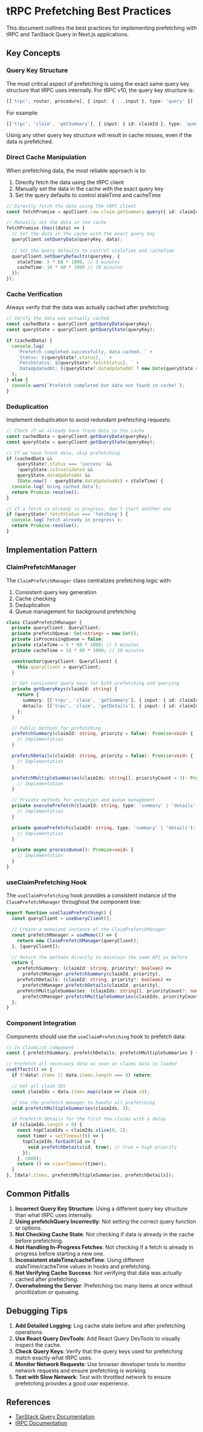 # tRPC Prefetching Best Practices

This document outlines the best practices for implementing prefetching with tRPC and TanStack Query in Next.js applications.

## Key Concepts

### Query Key Structure

The most critical aspect of prefetching is using the exact same query key structure that tRPC uses internally. For tRPC v10, the query key structure is:

```typescript
[['trpc', router, procedure], { input: { ...input }, type: 'query' }]
```

For example:
```typescript
[['trpc', 'claim', 'getSummary'], { input: { id: claimId }, type: 'query' }]
```

Using any other query key structure will result in cache misses, even if the data is prefetched.

### Direct Cache Manipulation

When prefetching data, the most reliable approach is to:

1. Directly fetch the data using the tRPC client
2. Manually set the data in the cache with the exact query key
3. Set the query defaults to control staleTime and cacheTime

```typescript
// Directly fetch the data using the tRPC client
const fetchPromise = apiClient.raw.claim.getSummary.query({ id: claimId });

// Manually set the data in the cache
fetchPromise.then((data) => {
  // Set the data in the cache with the exact query key
  queryClient.setQueryData(queryKey, data);
  
  // Set the query defaults to control staleTime and cacheTime
  queryClient.setQueryDefaults(queryKey, {
    staleTime: 5 * 60 * 1000, // 5 minutes
    cacheTime: 10 * 60 * 1000 // 10 minutes
  });
});
```

### Cache Verification

Always verify that the data was actually cached after prefetching:

```typescript
// Verify the data was actually cached
const cachedData = queryClient.getQueryData(queryKey);
const queryState = queryClient.getQueryState(queryKey);

if (cachedData) {
  console.log(
    `Prefetch completed successfully, data cached. ` +
    `Status: ${queryState?.status}, ` +
    `FetchStatus: ${queryState?.fetchStatus}, ` +
    `DataUpdatedAt: ${queryState?.dataUpdatedAt ? new Date(queryState.dataUpdatedAt).toISOString() : 'never'}`
  );
} else {
  console.warn(`Prefetch completed but data not found in cache!`);
}
```

### Deduplication

Implement deduplication to avoid redundant prefetching requests:

```typescript
// Check if we already have fresh data in the cache
const cachedData = queryClient.getQueryData(queryKey);
const queryState = queryClient.getQueryState(queryKey);

// If we have fresh data, skip prefetching
if (cachedData && 
    queryState?.status === 'success' && 
    !queryState.isInvalidated && 
    queryState.dataUpdatedAt && 
    (Date.now() - queryState.dataUpdatedAt) < staleTime) {
  console.log(`Using cached data`);
  return Promise.resolve();
}

// If a fetch is already in progress, don't start another one
if (queryState?.fetchStatus === 'fetching') {
  console.log(`Fetch already in progress`);
  return Promise.resolve();
}
```

## Implementation Pattern

### ClaimPrefetchManager

The `ClaimPrefetchManager` class centralizes prefetching logic with:

1. Consistent query key generation
2. Cache checking
3. Deduplication
4. Queue management for background prefetching

```typescript
class ClaimPrefetchManager {
  private queryClient: QueryClient;
  private prefetchQueue: Set<string> = new Set();
  private isProcessingQueue = false;
  private staleTime = 5 * 60 * 1000; // 5 minutes
  private cacheTime = 10 * 60 * 1000; // 10 minutes

  constructor(queryClient: QueryClient) {
    this.queryClient = queryClient;
  }

  // Get consistent query keys for both prefetching and querying
  private getQueryKeys(claimId: string) {
    return {
      summary: [['trpc', 'claim', 'getSummary'], { input: { id: claimId }, type: 'query' }],
      details: [['trpc', 'claim', 'getDetails'], { input: { id: claimId }, type: 'query' }]
    };
  }

  // Public methods for prefetching
  prefetchSummary(claimId: string, priority = false): Promise<void> {
    // Implementation
  }

  prefetchDetails(claimId: string, priority = false): Promise<void> {
    // Implementation
  }

  prefetchMultipleSummaries(claimIds: string[], priorityCount = 3): Promise<void> {
    // Implementation
  }

  // Private methods for execution and queue management
  private executePrefetch(claimId: string, type: 'summary' | 'details', requestId: string): Promise<void> {
    // Implementation
  }

  private queuePrefetch(claimId: string, type: 'summary' | 'details'): void {
    // Implementation
  }

  private async processQueue(): Promise<void> {
    // Implementation
  }
}
```

### useClaimPrefetching Hook

The `useClaimPrefetching` hook provides a consistent instance of the `ClaimPrefetchManager` throughout the component tree:

```typescript
export function useClaimPrefetching() {
  const queryClient = useQueryClient();

  // Create a memoized instance of the ClaimPrefetchManager
  const prefetchManager = useMemo(() => {
    return new ClaimPrefetchManager(queryClient);
  }, [queryClient]);

  // Return the methods directly to maintain the same API as before
  return {
    prefetchSummary: (claimId: string, priority?: boolean) => 
      prefetchManager.prefetchSummary(claimId, priority),
    prefetchDetails: (claimId: string, priority?: boolean) => 
      prefetchManager.prefetchDetails(claimId, priority),
    prefetchMultipleSummaries: (claimIds: string[], priorityCount?: number) => 
      prefetchManager.prefetchMultipleSummaries(claimIds, priorityCount)
  };
}
```

### Component Integration

Components should use the `useClaimPrefetching` hook to prefetch data:

```typescript
// In ClaimList component
const { prefetchSummary, prefetchDetails, prefetchMultipleSummaries } = useClaimPrefetching();

// Prefetch all necessary data as soon as claims data is loaded
useEffect(() => {
  if (!data?.items || data.items.length === 0) return;

  // Get all claim IDs
  const claimIds = data.items.map(claim => claim.id);

  // Use the prefetch manager to handle all prefetching
  void prefetchMultipleSummaries(claimIds, 3);

  // Prefetch details for the first few claims with a delay
  if (claimIds.length > 0) {
    const topClaimIds = claimIds.slice(0, 2);
    const timer = setTimeout(() => {
      topClaimIds.forEach(id => {
        void prefetchDetails(id, true); // true = high priority
      });
    }, 1000);
    return () => clearTimeout(timer);
  }
}, [data?.items, prefetchMultipleSummaries, prefetchDetails]);
```

## Common Pitfalls

1. **Incorrect Query Key Structure**: Using a different query key structure than what tRPC uses internally.
2. **Using prefetchQuery Incorrectly**: Not setting the correct query function or options.
3. **Not Checking Cache State**: Not checking if data is already in the cache before prefetching.
4. **Not Handling In-Progress Fetches**: Not checking if a fetch is already in progress before starting a new one.
5. **Inconsistent staleTime/cacheTime**: Using different staleTime/cacheTime values in hooks and prefetching.
6. **Not Verifying Cache Success**: Not verifying that data was actually cached after prefetching.
7. **Overwhelming the Server**: Prefetching too many items at once without prioritization or queueing.

## Debugging Tips

1. **Add Detailed Logging**: Log cache state before and after prefetching operations.
2. **Use React Query DevTools**: Add React Query DevTools to visually inspect the cache.
3. **Check Query Keys**: Verify that the query keys used for prefetching match exactly what tRPC uses.
4. **Monitor Network Requests**: Use browser developer tools to monitor network requests and ensure prefetching is working.
5. **Test with Slow Network**: Test with throttled network to ensure prefetching provides a good user experience.

## References

- [TanStack Query Documentation](https://tanstack.com/query/latest/docs/react/guides/prefetching)
- [tRPC Documentation](https://trpc.io/docs/client/react/useQuery)
